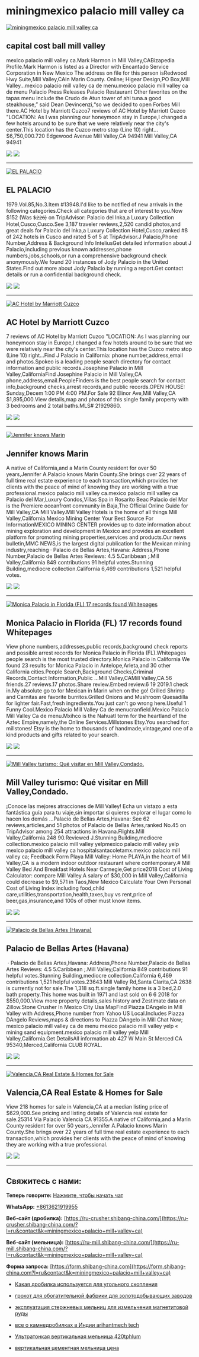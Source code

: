 # miningmexico palacio mill valley ca

<a href="https://swt.shibang-china.com/?l=ru&img&k=miningmexico+palacio+mill+valley+ca" target="_blank">![miningmexico palacio mill valley ca](http://static.shibang-china.com/all-800x300/473.jpg)</a>

## capital cost ball mill valley
mexico palacio mill valley ca.Mark Harmon in Mill Valley,CABizapedia Profile.Mark Harmon is listed as a Director with Encantado Service Corporation in New Mexico The address on file for this person isRedwood Hwy Suite,Mill Valley,CAin Marin County. Online; Higear Design,PO Box,Mill Valley…mexico palacio mill valley ca de menu.mexico palacio mill valley ca de menu Palacio Press Releases Palacio Restaurant Other favorites on the tapas menu include the Crudo de Atun tower of ahi tuna.a good steakhouse,” said Dean Devincenzi,“so we decided to open Forbes Mill there.AC Hotel by Marriott Cuzco7 reviews of AC Hotel by Marriott Cuzco &quot;LOCATION: As I was planning our honeymoon stay in Europe,I changed a few hotels around to be sure that we were relatively near the city's center.This location has the Cuzco metro stop (Line 10) right…$6,750,000.720 Edgewood Avenue Mill Valley,CA 94941 Mill Valley,CA 94941


<a href="https://whatsapp.shibangsoft.com/WhatsApp.php" target="_blank" title="WhatsApp">![](http://static.shibang-china.com/icon/whatsapp.png)</a> <a href="https://swt.shibang-china.com/?l=ru&icon&k=miningmexico+palacio+mill+valley+ca" target="_blank">![](http://static.shibang-china.com/icon/chat-ru.png)</a>

---

<a href="https://swt.shibang-china.com/?l=ru&img&k=miningmexico+palacio+mill+valley+ca" target="_blank">![EL PALACIO](http://static.shibang-china.com/all-800x300/892.jpg)</a>

## EL PALACIO
1979.Vol.85,No.3.Item #13948.I'd like to be notified of new arrivals in the following categories.Check all categories that are of interest to you.Now $152 (Was $̶2̶2̶6̶) on TripAdvisor: Palacio del Inka,a Luxury Collection Hotel,Cusco,Cusco.See 3,187 traveler reviews,2,520 candid photos,and great deals for Palacio del Inka,a Luxury Collection Hotel,Cusco,ranked #8 of 242 hotels in Cusco and rated 5 of 5 at TripAdvisor.J Palacio,Phone Number,Address &amp; Background Info InteliusGet detailed information about J Palacio,including previous known addresses,phone numbers,jobs,schools,or run a comprehensive background check anonymously.We found 20 instances of Jody Palacio in the United States.Find out more about Jody Palacio by running a report.Get contact details or run a confidential background check.


<a href="https://whatsapp.shibangsoft.com/WhatsApp.php" target="_blank" title="WhatsApp">![](http://static.shibang-china.com/icon/whatsapp.png)</a> <a href="https://swt.shibang-china.com/?l=ru&icon&k=miningmexico+palacio+mill+valley+ca" target="_blank">![](http://static.shibang-china.com/icon/chat-ru.png)</a>

---

<a href="https://swt.shibang-china.com/?l=ru&img&k=miningmexico+palacio+mill+valley+ca" target="_blank">![AC Hotel by Marriott Cuzco](http://static.shibang-china.com/all-800x300/1199.jpg)</a>

## AC Hotel by Marriott Cuzco
7 reviews of AC Hotel by Marriott Cuzco &quot;LOCATION: As I was planning our honeymoon stay in Europe,I changed a few hotels around to be sure that we were relatively near the city's center.This location has the Cuzco metro stop (Line 10) right…Find J Palacio in California: phone number,address,email and photos.Spokeo is a leading people search directory for contact information and public records.Josephine Palacio in Mill Valley,CaliforniaFind Josephine Palacio in Mill Valley,CA phone,address,email.PeopleFinders is the best people search for contact info,background checks,arrest records,and public records.OPEN HOUSE: Sunday,Decem 1:00 PM 4:00 PM.For Sale 92 Elinor Ave,Mill Valley,CA $1,895,000.View details,map and photos of this single family property with 3 bedrooms and 2 total baths.MLS# 21929860.


<a href="https://whatsapp.shibangsoft.com/WhatsApp.php" target="_blank" title="WhatsApp">![](http://static.shibang-china.com/icon/whatsapp.png)</a> <a href="https://swt.shibang-china.com/?l=ru&icon&k=miningmexico+palacio+mill+valley+ca" target="_blank">![](http://static.shibang-china.com/icon/chat-ru.png)</a>

---

<a href="https://swt.shibang-china.com/?l=ru&img&k=miningmexico+palacio+mill+valley+ca" target="_blank">![Jennifer knows Marin](http://static.shibang-china.com/all-800x300/417.jpg)</a>

## Jennifer knows Marin
A native of California,and a Marin County resident for over 50 years,Jennifer A.Palacio knows Marin County.She brings over 22 years of full time real estate experience to each transaction,which provides her clients with the peace of mind of knowing they are working with a true professional.mexico palacio mill valley ca.mexico palacio mill valley ca Palacio del Mar,Luxury Condos,Villas Spa in Rosarito Beac Palacio del Mar is the Premiere oceanfront community in Baja,The Official Online Guide for Mill Valley,CA Mill Valley.Mill Valley Hotels is the home of all things Mill Valley,California.Mexico Mining Center Your Best Source For InformationMEXICO MINING CENTER provides up to date information about mining exploration and development in Mexico and provides an excellent platform for promoting mining properties,services and products.Our news bulletin,MMC NEWS,is the largest digital publication for the Mexican mining industry,reaching&nbsp;&#0183;&#32;Palacio de Bellas Artes,Havana: Address,Phone Number,Palacio de Bellas Artes Reviews: 4.5 5.Caribbean ;.Mill Valley,California 849 contributions 91 helpful votes.Stunning Building,mediocre collection.California 6,469 contributions 1,521 helpful votes.


<a href="https://whatsapp.shibangsoft.com/WhatsApp.php" target="_blank" title="WhatsApp">![](http://static.shibang-china.com/icon/whatsapp.png)</a> <a href="https://swt.shibang-china.com/?l=ru&icon&k=miningmexico+palacio+mill+valley+ca" target="_blank">![](http://static.shibang-china.com/icon/chat-ru.png)</a>

---

<a href="https://swt.shibang-china.com/?l=ru&img&k=miningmexico+palacio+mill+valley+ca" target="_blank">![Monica Palacio in Florida (FL) 17 records found Whitepages](http://static.shibang-china.com/all-800x300/828.jpg)</a>

## Monica Palacio in Florida (FL) 17 records found Whitepages
View phone numbers,addresses,public records,background check reports and possible arrest records for Monica Palacio in Florida (FL).Whitepages people search is the most trusted directory.Monica Palacio in California We found 23 results for Monica Palacio in Antelope,Arleta,and 30 other California cities.People Search,Background Checks,Criminal Records,Contact Information,Public …Mill Valley,CAMill Valley,CA.56 friends.27 reviews.17 photos.Share review.Embed review.6 19 2019.1 check in.My absolute go to for Mexican in Marin when on the go! Grilled Shrimp and Carnitas are favorite burritos.Grilled Onions and Mushroom Quesadilla for lighter fair.Fast,fresh ingredients.You just can't go wrong here.Useful 1 Funny Cool.Mexico Palacio Mill Valley Ca de menucranfield.Mexico Palacio Mill Valley Ca de menu.Mxihco is the Nahuatl term for the heartland of the Aztec Empire,namely,the Online Services.Millstones Etsy.You searched for: millstones! Etsy is the home to thousands of handmade,vintage,and one of a kind products and gifts related to your search.


<a href="https://whatsapp.shibangsoft.com/WhatsApp.php" target="_blank" title="WhatsApp">![](http://static.shibang-china.com/icon/whatsapp.png)</a> <a href="https://swt.shibang-china.com/?l=ru&icon&k=miningmexico+palacio+mill+valley+ca" target="_blank">![](http://static.shibang-china.com/icon/chat-ru.png)</a>

---

<a href="https://swt.shibang-china.com/?l=ru&img&k=miningmexico+palacio+mill+valley+ca" target="_blank">![Mill Valley turismo: Qu&#233; visitar en Mill Valley,Condado.](http://static.shibang-china.com/all-800x300/413.jpg)</a>

## Mill Valley turismo: Qu&#233; visitar en Mill Valley,Condado.
&#161;Conoce las mejores atracciones de Mill Valley! Echa un vistazo a esta fant&#225;stica gu&#237;a para tu viaje,sin importar si quieres explorar el lugar como lo hacen los dem&#225;s …Palacio de Bellas Artes,Havana: See 62 reviews,articles,and 51 photos of Palacio de Bellas Artes,ranked No.45 on TripAdvisor among 254 attractions in Havana.Flights.Mill Valley,California.248 90.Reviewed J.Stunning Building,mediocre collection.mexico palacio mill valley yelpmexico palacio mill valley yelp mexico palacio mill valley ca hospitalsantacoletamx.mexico palacio mill valley ca; Feedback Form Playa Mill Valley: Home PLAYA,in the heart of Mill Valley,CA is a modern indoor outdoor restaurant where contemporary.# Mill Valley Bed And Breakfast Hotels Near Carnegie,Get price2018 Cost of Living Calculator: compare Mill Valley.A salary of $30,000 in Mill Valley,California could decrease to $9,571 in Taos,New Mexico Calculate Your Own Personal Cost of Living Index including food,child care,utilities,transportation,health,taxes,buy vs rent,price of beer,gas,insurance,and 100s of other must know items.


<a href="https://whatsapp.shibangsoft.com/WhatsApp.php" target="_blank" title="WhatsApp">![](http://static.shibang-china.com/icon/whatsapp.png)</a> <a href="https://swt.shibang-china.com/?l=ru&icon&k=miningmexico+palacio+mill+valley+ca" target="_blank">![](http://static.shibang-china.com/icon/chat-ru.png)</a>

---

<a href="https://swt.shibang-china.com/?l=ru&img&k=miningmexico+palacio+mill+valley+ca" target="_blank">![Palacio de Bellas Artes (Havana)](http://static.shibang-china.com/all-800x300/1520.jpg)</a>

## Palacio de Bellas Artes (Havana)
&nbsp;&#0183;&#32;Palacio de Bellas Artes,Havana: Address,Phone Number,Palacio de Bellas Artes Reviews: 4.5 5.Caribbean ;.Mill Valley,California 849 contributions 91 helpful votes.Stunning Building,mediocre collection.California 6,469 contributions 1,521 helpful votes.23643 Mill Valley Rd,Santa Clarita,CA 2638 is currently not for sale.The 1,318 sq.ft.single family home is a 3 bed,2.0 bath property.This home was built in 1971 and last sold on 6 6 2018 for $550,000.View more property details,sales history and Zestimate data on Zillow.Stone Crusher In Mexico City Usa MapFind Piazza DAngelo in Mill Valley with Address,Phone number from Yahoo US Local.Includes Piazza DAngelo Reviews,maps &amp; directions to Piazza DAngelo in Mill Chat Now; mexico palacio mill valley ca de menu mexico palacio mill valley yelp &#171; mining sand equipment.mexico palacio mill valley yelp Mill Valley,California.Get DetailsAll information ab 427 W Main St Merced CA 95340,Merced,California CLUB ROYAL.


<a href="https://whatsapp.shibangsoft.com/WhatsApp.php" target="_blank" title="WhatsApp">![](http://static.shibang-china.com/icon/whatsapp.png)</a> <a href="https://swt.shibang-china.com/?l=ru&icon&k=miningmexico+palacio+mill+valley+ca" target="_blank">![](http://static.shibang-china.com/icon/chat-ru.png)</a>

---

<a href="https://swt.shibang-china.com/?l=ru&img&k=miningmexico+palacio+mill+valley+ca" target="_blank">![Valencia,CA Real Estate &amp; Homes for Sale](http://static.shibang-china.com/all-800x300/214.jpg)</a>

## Valencia,CA Real Estate &amp; Homes for Sale
View 218 homes for sale in Valencia,CA at a median listing price of $629,000.See pricing and listing details of Valencia real estate for sale.25314 Via Palacio Valencia CA 91355.A native of California,and a Marin County resident for over 50 years,Jennifer A.Palacio knows Marin County.She brings over 22 years of full time real estate experience to each transaction,which provides her clients with the peace of mind of knowing they are working with a true professional.

<a href="https://whatsapp.shibangsoft.com/WhatsApp.php" target="_blank" title="WhatsApp">![](http://static.shibang-china.com/icon/whatsapp.png)</a> <a href="https://swt.shibang-china.com/?l=ru&icon&k=miningmexico+palacio+mill+valley+ca" target="_blank">![](http://static.shibang-china.com/icon/chat-ru.png)</a>

---
## Свяжитесь с нами:

**Теперь говорите:** [Нажмите, чтобы начать чат](https://swt.shibang-china.com?l=ru&contact&k=miningmexico+palacio+mill+valley+ca)

**WhatsApp:**  [+8613621919955](https://whatsapp.shibangsoft.com/WhatsApp.php)

**Веб-сайт (дробилка):** [https://ru-crusher.shibang-china.com/](https://ru-crusher.shibang-china.com/?l=ru&contact&k=miningmexico+palacio+mill+valley+ca)

**Веб-сайт (мельница):** [https://ru-mill.shibang-china.com/](https://ru-mill.shibang-china.com/?l=ru&contact&k=miningmexico+palacio+mill+valley+ca)

**Форма запроса:** [https://form.shibang-china.com](https://form.shibang-china.com?l=ru&contact&k=miningmexico+palacio+mill+valley+ca)

* [Какая дробилка используется для угольного скопления](../133/%D0%9A%D0%B0%D0%BA%D0%B0%D1%8F%20%D0%B4%D1%80%D0%BE%D0%B1%D0%B8%D0%BB%D0%BA%D0%B0%20%D0%B8%D1%81%D0%BF%D0%BE%D0%BB%D1%8C%D0%B7%D1%83%D0%B5%D1%82%D1%81%D1%8F%20%D0%B4%D0%BB%D1%8F%20%D1%83%D0%B3%D0%BE%D0%BB%D1%8C%D0%BD%D0%BE%D0%B3%D0%BE%20%D1%81%D0%BA%D0%BE%D0%BF%D0%BB%D0%B5%D0%BD%D0%B8%D1%8F.md)

* [грохот для обогатительной фабрики для золотодобывающих заводов](../133/%D0%B3%D1%80%D0%BE%D1%85%D0%BE%D1%82%20%D0%B4%D0%BB%D1%8F%20%D0%BE%D0%B1%D0%BE%D0%B3%D0%B0%D1%82%D0%B8%D1%82%D0%B5%D0%BB%D1%8C%D0%BD%D0%BE%D0%B9%20%D1%84%D0%B0%D0%B1%D1%80%D0%B8%D0%BA%D0%B8%20%D0%B4%D0%BB%D1%8F%20%D0%B7%D0%BE%D0%BB%D0%BE%D1%82%D0%BE%D0%B4%D0%BE%D0%B1%D1%8B%D0%B2%D0%B0%D1%8E%D1%89%D0%B8%D1%85%20%D0%B7%D0%B0%D0%B2%D0%BE%D0%B4%D0%BE%D0%B2.md)

* [эксплуатация стержневых мельниц для измельчения магнетитовой руды](../134/%D1%8D%D0%BA%D1%81%D0%BF%D0%BB%D1%83%D0%B0%D1%82%D0%B0%D1%86%D0%B8%D1%8F%20%D1%81%D1%82%D0%B5%D1%80%D0%B6%D0%BD%D0%B5%D0%B2%D1%8B%D1%85%20%D0%BC%D0%B5%D0%BB%D1%8C%D0%BD%D0%B8%D1%86%20%D0%B4%D0%BB%D1%8F%20%D0%B8%D0%B7%D0%BC%D0%B5%D0%BB%D1%8C%D1%87%D0%B5%D0%BD%D0%B8%D1%8F%20%D0%BC%D0%B0%D0%B3%D0%BD%D0%B5%D1%82%D0%B8%D1%82%D0%BE%D0%B2%D0%BE%D0%B9%20%D1%80%D1%83%D0%B4%D1%8B.md)

* [все о камнедробилках в Индии arihantmech tech](../133/%D0%B2%D1%81%D0%B5%20%D0%BE%20%D0%BA%D0%B0%D0%BC%D0%BD%D0%B5%D0%B4%D1%80%D0%BE%D0%B1%D0%B8%D0%BB%D0%BA%D0%B0%D1%85%20%D0%B2%20%D0%98%D0%BD%D0%B4%D0%B8%D0%B8%20arihantmech%20tech.md)

* [Ультратонкая вертикальная мельница 420tphlum](../134/%D0%A3%D0%BB%D1%8C%D1%82%D1%80%D0%B0%D1%82%D0%BE%D0%BD%D0%BA%D0%B0%D1%8F%20%D0%B2%D0%B5%D1%80%D1%82%D0%B8%D0%BA%D0%B0%D0%BB%D1%8C%D0%BD%D0%B0%D1%8F%20%D0%BC%D0%B5%D0%BB%D1%8C%D0%BD%D0%B8%D1%86%D0%B0%20420tphlum.md)

* [вертикальная цементная мельница цена](../133/%D0%B2%D0%B5%D1%80%D1%82%D0%B8%D0%BA%D0%B0%D0%BB%D1%8C%D0%BD%D0%B0%D1%8F%20%D1%86%D0%B5%D0%BC%D0%B5%D0%BD%D1%82%D0%BD%D0%B0%D1%8F%20%D0%BC%D0%B5%D0%BB%D1%8C%D0%BD%D0%B8%D1%86%D0%B0%20%D1%86%D0%B5%D0%BD%D0%B0.md)